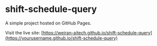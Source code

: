 # shift-schedule-query


A simple project hosted on GitHub Pages.

Visit the live site: [https://weiran-aitech.github.io/shift-schedule-query](https://yourusername.github.io/shift-schedule-query)
